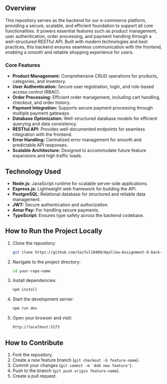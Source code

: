 

## Overview

This repository serves as the backend for our e-commerce platform, providing a secure, scalable, and efficient foundation to support all core functionalities. It powers essential features such as product management, user authentication, order processing, and payment handling through a well-structured RESTful API. Built with modern technologies and best practices, this backend ensures seamless communication with the frontend, enabling a smooth and reliable shopping experience for users.  


### Core Features
- **Product Management:** Comprehensive CRUD operations for products, categories, and inventory.
- **User Authentication:** Secure user registration, login, and role-based access control (RBAC).
- **Order Processing:** Efficient order management, including cart handling, checkout, and order history.
- **Payment Integration:** Supports secure payment processing through multiple payment gateways.
- **Database Optimization:** Well-structured database models for efficient querying and data consistency.
- **RESTful API:** Provides well-documented endpoints for seamless integration with the frontend.
- **Error Handling:** Centralized error management for smooth and predictable API responses.
- **Scalable Architecture:** Designed to accommodate future feature expansions and high traffic loads.

## Technology Used

- **Node.js:** JavaScript runtime for scalable server-side applications.
- **Express.js:** Lightweight web framework for building the API.
- **PostgreSQL**: Relational database for structured and reliable data management.  
- **JWT:** Secure authentication and authorization.
- **Amar Pay:** For handling secure payments.
- **TypeScript:** Ensures type safety across the backend codebase.
  
## How to Run the Project Locally

1. Clone the repository:

    ```bash
    git clone https://github.com/Saiful10400/Apollow-Assignment-9-back-end
    ```

2. Navigate to the project directory:

    ```bash
    cd your-repo-name
    ```

3. Install dependencies:

    ```bash
    npm install
    ```

4. Start the development server:

    ```bash
    npm run dev
    ```

5. Open your browser and visit:

    ```bash
    http://localhost:5173
    ```

## How to Contribute

1. Fork the repository.
2. Create a new feature branch (`git checkout -b feature-name`).
3. Commit your changes (`git commit -m 'Add new feature'`).
4. Push to the branch (`git push origin feature-name`).
5. Create a pull request.

